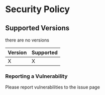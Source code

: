 # Security Policy

## Supported Versions

there are no versions

| Version | Supported          |
| ------- | ------------------ |
| X   | X |

### Reporting a Vulnerability

Please report vulnerabilities to the issue page
